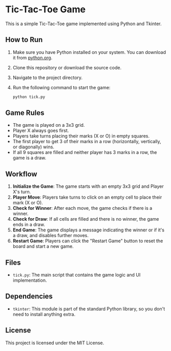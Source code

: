 # Tic-Tac-Toe Game

This is a simple Tic-Tac-Toe game implemented using Python and Tkinter.

## How to Run

1. Make sure you have Python installed on your system. You can download it from [python.org](https://www.python.org/).

2. Clone this repository or download the source code.

3. Navigate to the project directory.

4. Run the following command to start the game:

    ```sh
    python tick.py
    ```

## Game Rules

- The game is played on a 3x3 grid.
- Player X always goes first.
- Players take turns placing their marks (X or O) in empty squares.
- The first player to get 3 of their marks in a row (horizontally, vertically, or diagonally) wins.
- If all 9 squares are filled and neither player has 3 marks in a row, the game is a draw.

## Workflow

1. **Initialize the Game**: The game starts with an empty 3x3 grid and Player X's turn.
2. **Player Move**: Players take turns to click on an empty cell to place their mark (X or O).
3. **Check for Winner**: After each move, the game checks if there is a winner.
4. **Check for Draw**: If all cells are filled and there is no winner, the game ends in a draw.
5. **End Game**: The game displays a message indicating the winner or if it's a draw, and disables further moves.
6. **Restart Game**: Players can click the "Restart Game" button to reset the board and start a new game.

## Files

- `tick.py`: The main script that contains the game logic and UI implementation.

## Dependencies

- `tkinter`: This module is part of the standard Python library, so you don't need to install anything extra.

## License

This project is licensed under the MIT License.
